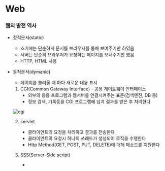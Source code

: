 # Web

### 웹의 발전 역사

* 정적문서(static)

  * 초기에는 단순하게 문서를 브라우저를 통해 보여주기만 하였음
  * 서버는 단순히 브라우저가 요청하는 페이지를 보내주기만 했음
  * HTTP, HTML 사용

* 동적문서(dymanic)

  * 페이지를 불러올 때 마다 새로운 내용 표시

  1. CGI(Common Gateway Interface) - 공용 게이트웨이 인터페이스
     * 외부의 응용 프로그램과 웹서버를 연결시켜주는 표준(검색엔진, DB 등)
     * 정보 검색, 기록등을 CGI 프로그램에 넘겨 결과를 받은 후 처리한다

  ![cgi](D:\TIL\보안\image\cgi.jpg)

  2. servlet

     * 클라이언트의 요청을 처리하고 결과를 전송한다
     * 클라이언트의 요청시 하나의 쓰레드가 생성되어 로직을 수행한다
     * Http Method(GET, POST, PUT, DELETE)에 대해 메소드를 지원한다

     

  3. SSS(Server-Side script)

     * 

  

  

  

  

  

  

  

  